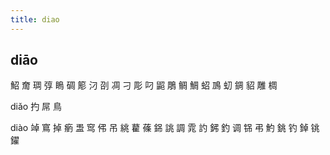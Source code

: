 ```yaml
---
title: diao
---
```


## diāo
鮉
奝
琱
弴
瞗
碉
簓
汈
刟
凋
刁
彫
叼
鼦
鵰
鲷
鯛
蛁
鳭
虭
錭
貂
雕
椆



diǎo
扚
屌
鳥






diào
竨
窵
掉
瘹
盄
窎
伄
吊
絩
藋
蓧
銱
誂
調
雿
訋
鈟
釣
调
铞
弔
魡
銚
钓
鋽
铫
鑃
